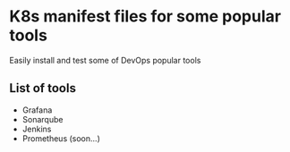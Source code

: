# K8s manifest files for some popular tools

Easily install and test some of DevOps popular tools

## List of tools

* Grafana
* Sonarqube
* Jenkins
* Prometheus (soon...)
